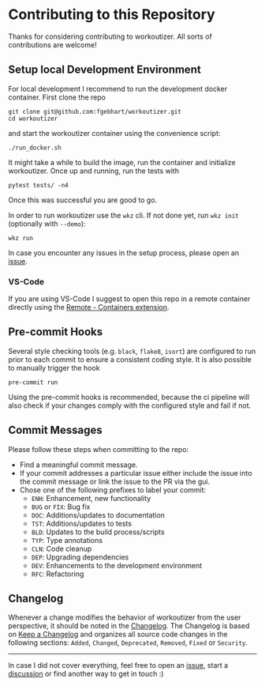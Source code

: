 # Contributing to this Repository 

Thanks for considering contributing to workoutizer. All sorts of contributions are welcome!


## Setup local Development Environment

For local development I recommend to run the development docker container. First clone the repo
```
git clone git@github.com:fgebhart/workoutizer.git
cd workoutizer
```
and start the workoutizer container using the convenience script:
```
./run_docker.sh
```
It might take a while to build the image, run the container and initialize workoutizer. Once up and running, run the
tests with
```
pytest tests/ -n4
```
Once this was successful you are good to go.

In order to run workoutizer use the `wkz` cli. If not done yet, run `wkz init` (optionally with `--demo`):
```
wkz run
```
In case you encounter any issues in the setup process, please open an [issue](https://github.com/fgebhart/workoutizer/issues).


### VS-Code

If you are using VS-Code I suggest to open this repo in a remote container directly using the
[Remote - Containers extension](https://marketplace.visualstudio.com/items?itemName=ms-vscode-remote.remote-containers).


## Pre-commit Hooks

Several style checking tools (e.g. `black`, `flake8`, `isort`) are configured to run prior to each commit to ensure a
consistent coding style. It is also possible to manually trigger the hook 
```
pre-commit run
```
Using the pre-commit hooks is recommended, because the ci pipeline will also check if your changes comply with the
configured style and fail if not.


## Commit Messages

Please follow these steps when committing to the repo:
* Find a meaningful commit message.
* If your commit addresses a particular issue either include the issue into the commit message or link the issue
  to the PR via the gui.
* Chose one of the following prefixes to label your commit:
   - `ENH`: Enhancement, new functionality
   - `BUG` or `FIX`: Bug fix
   - `DOC`: Additions/updates to documentation
   - `TST`: Additions/updates to tests
   - `BLD`: Updates to the build process/scripts
   - `TYP`: Type annotations
   - `CLN`: Code cleanup
   - `DEP`: Upgrading dependencies
   - `DEV`: Enhancements to the development environment
   - `RFC`: Refactoring


## Changelog

Whenever a change modifies the behavior of workoutizer from the user perspective, it should be noted in the 
[Changelog](https://github.com/fgebhart/workoutizer/blob/main/CHANGELOG.md). The Changelog is based on
[Keep a Changelog](http://keepachangelog.com/en/1.0.0/) and organizes all source code changes in the following sections:
`Added`, `Changed`, `Deprecated`, `Removed`, `Fixed` or `Security`.


----------------------------

In case I did not cover everything, feel free to open an [issue](https://github.com/fgebhart/workoutizer/issues), start
a [discussion](https://github.com/fgebhart/workoutizer/discussions) or find another way to get in touch :)
